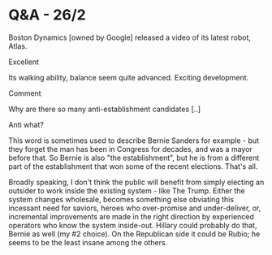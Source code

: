 # Q&A - 26/2

Boston Dynamics [owned by Google] released a video of its latest robot, Atlas.

Excellent

Its walking ability,  balance seem quite advanced. Exciting development.

Comment

Why are there so many anti-establishment candidates [..]

Anti what? 

This word is sometimes used to describe Bernie Sanders for example - but they forget the man has been in Congress for decades, and was a mayor before that. So Bernie is also "the establishment", but he is from a different  part of the establishment that won some of the recent elections. That's all.

Broadly speaking, I don't think the public will benefit from simply electing an outsider to work inside the existing system - like The Trump. Either 
the system changes wholesale, becomes something else obviating this incessant need for saviors, heroes who over-promise and under-deliver, or, incremental 
improvements are made in the right direction by experienced operators  who 
know the system inside-out. Hillary could probably do that, Bernie  as well (my #2 choice). On the Republican side it could be Rubio; he seems to be the least insane among the others.  











